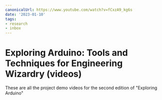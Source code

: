 ```yaml
---
canonicalUrl: https://www.youtube.com/watch?v=fCxzA9_kg6s
date: '2023-01-10'
tags:
- research
- inbox
---
```


# Exploring Arduino: Tools and Techniques for Engineering Wizardry (videos)

These are all the project demo videos for the second edition of "Exploring Arduino"